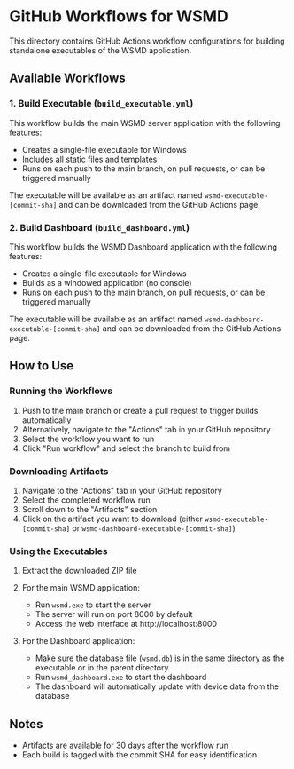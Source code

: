 # GitHub Workflows for WSMD

This directory contains GitHub Actions workflow configurations for building standalone executables of the WSMD application.

## Available Workflows

### 1. Build Executable (`build_executable.yml`)

This workflow builds the main WSMD server application with the following features:

- Creates a single-file executable for Windows
- Includes all static files and templates
- Runs on each push to the main branch, on pull requests, or can be triggered manually

The executable will be available as an artifact named `wsmd-executable-[commit-sha]` and can be downloaded from the GitHub Actions page.

### 2. Build Dashboard (`build_dashboard.yml`)

This workflow builds the WSMD Dashboard application with the following features:

- Creates a single-file executable for Windows
- Builds as a windowed application (no console)
- Runs on each push to the main branch, on pull requests, or can be triggered manually

The executable will be available as an artifact named `wsmd-dashboard-executable-[commit-sha]` and can be downloaded from the GitHub Actions page.

## How to Use

### Running the Workflows

1. Push to the main branch or create a pull request to trigger builds automatically
2. Alternatively, navigate to the "Actions" tab in your GitHub repository
3. Select the workflow you want to run
4. Click "Run workflow" and select the branch to build from

### Downloading Artifacts

1. Navigate to the "Actions" tab in your GitHub repository
2. Select the completed workflow run
3. Scroll down to the "Artifacts" section
4. Click on the artifact you want to download (either `wsmd-executable-[commit-sha]` or `wsmd-dashboard-executable-[commit-sha]`)

### Using the Executables

1. Extract the downloaded ZIP file
2. For the main WSMD application:

   - Run `wsmd.exe` to start the server
   - The server will run on port 8000 by default
   - Access the web interface at http://localhost:8000

3. For the Dashboard application:
   - Make sure the database file (`wsmd.db`) is in the same directory as the executable or in the parent directory
   - Run `wsmd_dashboard.exe` to start the dashboard
   - The dashboard will automatically update with device data from the database

## Notes

- Artifacts are available for 30 days after the workflow run
- Each build is tagged with the commit SHA for easy identification

